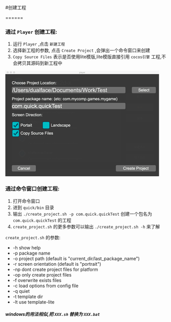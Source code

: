 
#创建工程

======

### 通过 `Player` 创建工程:

1. 运行 `Player` ,点击 `新建工程`
2. 选择新工程的参数, 点击 `Create Project` ,会弹出一个命令窗口来创建
3. `Copy Source Files` 表示是否使用lite模版,lite模版直接引用 `cocos引擎` 工程,不会拷贝其源码到新工程中

 ![](res/create_project.png)


### 通过命令窗口创建工程:

1. 打开命令窗口
2. 进到 `quick/bin` 目录
3. 输出 `./create_project.sh -p com.quick.quickTest` 创建一个包名为 `com.quick.quickTest` 的工程
4. `create_project.sh` 的更多参数可以输出 `./create_project.sh -h` 来了解

`create_project.sh` 的参数:

- -h show help
- -p package name
- -o project path (default is "current_dir/last_package_name")
- -r screen orientation (default is "portrait")
- -np dont create project files for platform
- -op only create project files
- -f overwrite exists files
- -c load options from config file
- -q quiet
- -t template dir
- -lt use template-lite


##### windows的用法相似,把 `XXX.sh` 替换为 `XXX.bat`




